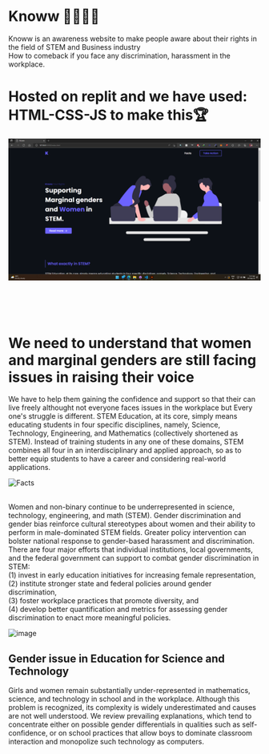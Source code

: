 <h1> Knoww 🌈💖✨🦋</h1>
Knoww is an awareness website to make people aware about their rights in the field of STEM and Business industry
<br>
How to comeback if you face any discrimination, harassment in the workplace.
<br>
<h1> Hosted on replit and we have used: HTML-CSS-JS to make this🏆</h1>

![Home](./assets/home.png?raw=true "Home Page")

<br>
<br>
<br>
<h1>
  We need to understand that women and marginal genders are still facing issues in raising their voice </h1>
  We have to help them gaining the confidence and support so that their can live freely althought not everyone faces issues in the workplace but Every one's struggle is different.
    <br.
      <br>
         STEM Education, at its core, simply means educating students in four specific disciplines, namely, Science, Technology, Engineering, and Mathematics (collectively shortened as STEM). Instead of training students in any one of these domains, STEM combines all four in an interdisciplinary and applied approach, so as to better equip students to have a career and considering real-world applications.
           <br>

![Facts](./assets/faas.png?raw=true "Facts Page")

<br>
Women and non-binary continue to be underrepresented in science, technology, engineering, and math (STEM). Gender discrimination and gender bias reinforce cultural stereotypes about women and their ability to perform in male-dominated STEM fields. Greater policy intervention can bolster national response to gender-based harassment and discrimination. There are four major efforts that individual institutions, local governments, and the federal government can support to combat gender discrimination in STEM:
<br>(1) invest in early education initiatives for increasing female representation,
<br>
(2) institute stronger state and federal policies around gender discrimination,
<br> (3) foster workplace practices that promote diversity, and
<br>(4) develop better quantification and metrics for assessing gender discrimination to enact more meaningful policies.

![image](https://user-images.githubusercontent.com/59393136/144759619-ca1c7fa3-4bca-4197-ae36-aa3fecc80107.png)

<h2>
    Gender issue in Education for Science and Technology
    </h2>
<div id="demobox"padding: 10px; border: 8px solid #Dd3d41;">
    <p>
      Girls and women remain substantially under-represented in mathematics, science, and technology in school and in the workplace. Although this problem is recognized, its complexity is widely underestimated and causes are not well understood. We review prevailing explanations, which tend to concentrate either on possible gender differentials in qualities such as self-confidence, or on school practices that allow boys to dominate classroom interaction and monopolize such technology as computers.
    </p>
    </div>
    <br>
    <br>
